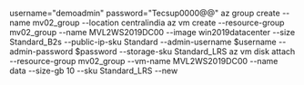 username="demoadmin"
password="Tecsup0000@@"
az group create --name mv02_group --location centralindia
az vm create --resource-group mv02_group --name MVL2WS2019DC00 --image win2019datacenter --size Standard_B2s --public-ip-sku Standard --admin-username $username --admin-password $password --storage-sku Standard_LRS
az vm disk attach --resource-group mv02_group --vm-name MVL2WS2019DC00 --name data --size-gb 10 --sku Standard_LRS --new
